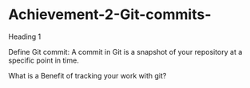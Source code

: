 # Achievement-2-Git-commits-
Heading 1

Define Git commit: A commit in Git is a snapshot of your repository at a specific point in time. 

What is a Benefit of tracking your work with git?